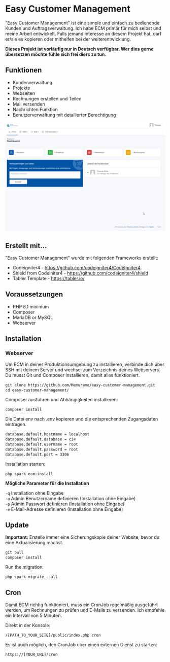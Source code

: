 # Easy Customer Management
"Easy Customer Management" ist eine simple und einfach zu bedienende Kunden und Auftragsverwaltung.
Ich habe ECM primär für mich selbst und meine Arbeit entwickelt. 
Falls jemand interesse an diesem Projekt hat, darf er/sie es kopieren oder mithelfen bei der weiterentwicklung.

**Dieses Projekt ist vorläufig nur in Deutsch verfügbar. Wer dies gerne übersetzen möchte fühle sich frei diers zu tun.**

## Funktionen
- Kundenverwaltung
- Projekte
- Webseiten
- Rechnungen erstellen und Teilen
- Mail versenden
- Nachrichten Funktion
- Benutzerverwaltung mit detailierter Berechtigung


![Dashboard](screenshot.png)

## Erstellt mit...

"Easy Customer Management" wurde mit folgenden Frameworks erstellt:

* Codeigniter4 - https://github.com/codeigniter4/CodeIgniter4
* Shield from Codeiniter4 - https://github.com/codeigniter4/shield
* Tabler Template - https://tabler.io/

## Voraussetzungen

- PHP 8.1 minimum
- Composer
- MariaDB or MySQL
- Webserver

## Installation

### Webserver
Um ECM in deiner Produktionsumgebung zu installieren, verbinde dich über SSH mit deinem Server und wechsel zum Verzeichnis deines Webservers. Du musst Git und Composer installieren, damit alles funktioniert.

```console
git clone https://github.com/Memurame/easy-customer-management.git
cd easy-customer-management/
```

Composer ausführen und Abhängigkeiten installieren:
```console
composer install
```

Die Datei env nach .env kopieren und die entsprechenden Zugangsdaten eintragen.
```
database.default.hostname = localhost
database.default.database = ci4
database.default.username = root
database.default.password = root
database.default.port = 3306
```

Installation starten:
```console
php spark ecm:install
```

**Mögliche Parameter für die Installation**

`-q` Installation ohne Eingabe<br>
`-u` Admin Benutzername definieren (Installation ohne Eingabe)<br>
`-p` Admin Passwort definieren (Installation ohne Eingabe)<br>
`-e` E-Mail-Adresse definieren (Installation ohne Eingabe)<br>

## Update

**Important:** Erstelle immer eine Sicherungskopie deiner Website, bevor du eine Aktualisierung machst.

```colsole
git pull
composer install
```

Run the migration:
```console
php spark migrate --all
```


## Cron
Damit ECM richtig funktioniert, muss ein CronJob regelmäßig ausgeführt werden, um Rechnungen zu prüfen und E-Mails zu versenden. Ich empfehle ein Intervall von 5 Minuten.

Direkt in der Konsole:
```console
/[PATH_TO_YOUR_SITE]/public/index.php cron
```

Es ist auch möglich, den CronJob über einen externen Dienst zu starten:
```
https://[YOUR_URL]/cron
``` 

